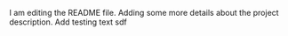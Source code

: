 I am editing the README file. Adding some more details about the project description.
Add testing text
sdf
